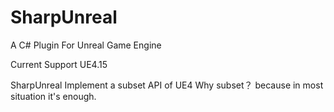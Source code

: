 # SharpUnreal
A C# Plugin For Unreal Game Engine

Current Support UE4.15

SharpUnreal Implement a subset API of UE4
Why subset？ because in most situation it's enough.
